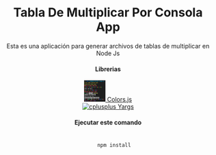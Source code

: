 

<h1 align="center">Tabla De Multiplicar Por Consola App</h1>
<p align="center"> 
  Esta es una aplicación para generar archivos de tablas de multiplicar en Node Js
</p>
<h4 align="center">Librerias</h4>
<p align="center"> 
  <a href="https://www.npmjs.com/package/colors" target="_blank" rel="noreferrer"> 
  <img src="https://raw.githubusercontent.com/Marak/colors.js/master/screenshots/colors.png" alt="cplusplus" width="50" height="50"/> 
  Colors.js</a>
  <br>
  <a href="https://www.npmjs.com/package/yargs" target="_blank" rel="noreferrer"> 
  <img src="https://raw.githubusercontent.com/yargs/yargs/main/yargs-logo.png" alt="cplusplus" width="50" height="50"/> 
  Yargs</a>
</p>
<h4 align="center">Ejecutar este comando</h4>
<p align="center"> 
  <code>
    npm install
  </code>
</p>
